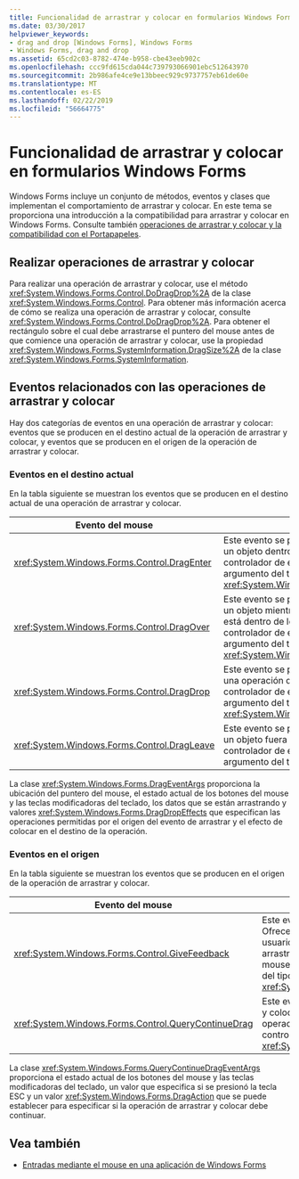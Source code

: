 ```yaml
---
title: Funcionalidad de arrastrar y colocar en formularios Windows Forms
ms.date: 03/30/2017
helpviewer_keywords:
- drag and drop [Windows Forms], Windows Forms
- Windows Forms, drag and drop
ms.assetid: 65cd2c03-8782-474e-b958-cbe43eeb902c
ms.openlocfilehash: ccc9fd615cda044c739793066901ebc512643970
ms.sourcegitcommit: 2b986afe4ce9e13bbeec929c9737757eb61de60e
ms.translationtype: MT
ms.contentlocale: es-ES
ms.lasthandoff: 02/22/2019
ms.locfileid: "56664775"
---
```

# <a name="drag-and-drop-functionality-in-windows-forms"></a>Funcionalidad de arrastrar y colocar en formularios Windows Forms
Windows Forms incluye un conjunto de métodos, eventos y clases que implementan el comportamiento de arrastrar y colocar. En este tema se proporciona una introducción a la compatibilidad para arrastrar y colocar en Windows Forms.  Consulte también [operaciones de arrastrar y colocar y la compatibilidad con el Portapapeles](./advanced/drag-and-drop-operations-and-clipboard-support.md).  
  
## <a name="performing-drag-and-drop-operations"></a>Realizar operaciones de arrastrar y colocar  
 Para realizar una operación de arrastrar y colocar, use el método <xref:System.Windows.Forms.Control.DoDragDrop%2A> de la clase <xref:System.Windows.Forms.Control>. Para obtener más información acerca de cómo se realiza una operación de arrastrar y colocar, consulte <xref:System.Windows.Forms.Control.DoDragDrop%2A>. Para obtener el rectángulo sobre el cual debe arrastrarse el puntero del mouse antes de que comience una operación de arrastrar y colocar, use la propiedad <xref:System.Windows.Forms.SystemInformation.DragSize%2A> de la clase <xref:System.Windows.Forms.SystemInformation>.  
  
## <a name="events-related-to-drag-and-drop-operations"></a>Eventos relacionados con las operaciones de arrastrar y colocar  
 Hay dos categorías de eventos en una operación de arrastrar y colocar: eventos que se producen en el destino actual de la operación de arrastrar y colocar, y eventos que se producen en el origen de la operación de arrastrar y colocar.  
  
### <a name="events-on-the-current-target"></a>Eventos en el destino actual  
 En la tabla siguiente se muestran los eventos que se producen en el destino actual de una operación de arrastrar y colocar.  
  
|Evento del mouse|Descripción|  
|-----------------|-----------------|  
|<xref:System.Windows.Forms.Control.DragEnter>|Este evento se produce cuando se arrastra un objeto dentro de los límites del control. El controlador de este evento recibe un argumento del tipo <xref:System.Windows.Forms.DragEventArgs>.|  
|<xref:System.Windows.Forms.Control.DragOver>|Este evento se produce cuando se arrastra un objeto mientras el puntero del mouse está dentro de los límites del control. El controlador de este evento recibe un argumento del tipo <xref:System.Windows.Forms.DragEventArgs>.|  
|<xref:System.Windows.Forms.Control.DragDrop>|Este evento se produce cuando se completa una operación de arrastrar y colocar. El controlador de este evento recibe un argumento del tipo <xref:System.Windows.Forms.DragEventArgs>.|  
|<xref:System.Windows.Forms.Control.DragLeave>|Este evento se produce cuando se arrastra un objeto fuera de los límites del control. El controlador de este evento recibe un argumento del tipo <xref:System.EventArgs>.|  
  
 La clase <xref:System.Windows.Forms.DragEventArgs> proporciona la ubicación del puntero del mouse, el estado actual de los botones del mouse y las teclas modificadoras del teclado, los datos que se están arrastrando y valores <xref:System.Windows.Forms.DragDropEffects> que especifican las operaciones permitidas por el origen del evento de arrastrar y el efecto de colocar en el destino de la operación.  
  
### <a name="events-on-the-source"></a>Eventos en el origen  
 En la tabla siguiente se muestran los eventos que se producen en el origen de la operación de arrastrar y colocar.  
  
|Evento del mouse|Descripción|  
|-----------------|-----------------|  
|<xref:System.Windows.Forms.Control.GiveFeedback>|Este evento se produce durante una operación de arrastre. Ofrece la oportunidad de dar una indicación visual al usuario de que se está produciendo la operación de arrastrar y colocar, por ejemplo, cambiar el puntero del mouse. El controlador de este evento recibe un argumento del tipo <xref:System.Windows.Forms.GiveFeedbackEventArgs>.|  
|<xref:System.Windows.Forms.Control.QueryContinueDrag>|Este evento se produce durante una operación de arrastrar y colocar, y permite al origen de arrastre determinar si la operación de arrastrar y colocar tiene que cancelarse. El controlador de este evento recibe un argumento del tipo <xref:System.Windows.Forms.QueryContinueDragEventArgs>.|  
  
 La clase <xref:System.Windows.Forms.QueryContinueDragEventArgs> proporciona el estado actual de los botones del mouse y las teclas modificadoras del teclado, un valor que especifica si se presionó la tecla ESC y un valor <xref:System.Windows.Forms.DragAction> que se puede establecer para especificar si la operación de arrastrar y colocar debe continuar.  
  
## <a name="see-also"></a>Vea también
- [Entradas mediante el mouse en una aplicación de Windows Forms](../../../docs/framework/winforms/mouse-input-in-a-windows-forms-application.md)
